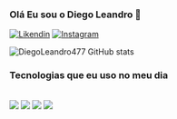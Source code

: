 ### Olá Eu sou o Diego Leandro 👋

[![Likendin](https://img.shields.io/badge/LinkedIn-0077B5?style=for-the-badge&logo=linkedin&logoColor=white)](https://www.linkedin.com/in/477diego/) [![Instagram](https://img.shields.io/badge/Instagram-E4405F?style=for-the-badge&logo=instagram&logoColor=white)](https://www.instagram.com/_diego.abreu_)

![DiegoLeandro477 GitHub stats](https://github-readme-stats.vercel.app/api?username=diegoleandro477&show_icons=true&theme=dracula)


### Tecnologias que eu uso no meu dia

<div style="display: inline_block"><br />
  
  <img aling="center" all="java" src="https://img.shields.io/badge/Java-ED8B00?style=for-the-badge&logo=openjdk&logoColor=white" />
  
  <img aling="center" all="html5" src="https://img.shields.io/badge/HTML5-E34F26?style=for-the-badge&logo=html5&logoColor=white" />
  <img aling="center" all="css" src="https://img.shields.io/badge/CSS3-1572B6?style=for-the-badge&logo=css3&logoColor=white" />
  <img aling="center" all="c#" src="https://img.shields.io/badge/C%23-239120?style=for-the-badge&logo=c-sharp&logoColor=white" />
  
</div>
